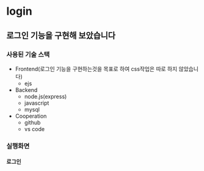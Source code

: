 # login

## 로그인 기능을 구현해 보았습니다

### 사용된 기술 스택
- Frontend(로그인 기능을 구현하는것을 목표로 하여 css작업은 따로 하지 않았습니다)
  - ejs
- Backend
  - node.js(express)
  - javascript
  - mysql
- Cooperation
  - github
  - vs code

### 실행화면
#### 로그인

